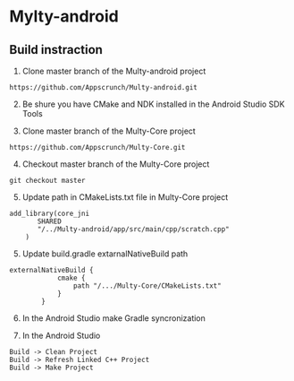 # Mylty-android


## Build instraction

1. Clone master branch of the Multy-android project
```
https://github.com/Appscrunch/Multy-android.git
```

2. Be shure you have CMake and NDK installed in the Android Studio SDK Tools

3. Clone master branch of the Multy-Core project
```
https://github.com/Appscrunch/Multy-Core.git
```
4. Checkout master branch of the Multy-Core project
```
git checkout master
```

5. Update path in CMakeLists.txt file in Multy-Core project
```
add_library(core_jni
       SHARED
       "/../Multy-android/app/src/main/cpp/scratch.cpp"
    )
```


5. Update build.gradle extarnalNativeBuild path
```
externalNativeBuild {
            cmake {
                path "/.../Multy-Core/CMakeLists.txt"
            }
        }
```
6. In the Android Studio make Gradle syncronization 

7. In the Android Studio
```
Build -> Clean Project
Build -> Refresh Linked C++ Project
Build -> Make Project
```

